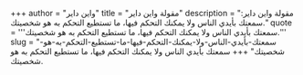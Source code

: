 +++
author = "واين داير"
title = "مقولة واين داير"
description = "مقولة واين داير: سمعتك بأيدي الناس ولا يمكنك التحكم فيها، ما تستطيع التحكم به هو شخصيتك."
quote = '''سمعتك بأيدي الناس ولا يمكنك التحكم فيها، ما تستطيع التحكم به هو شخصيتك.'''
slug = "سمعتك-بأيدي-الناس-ولا-يمكنك-التحكم-فيها-ما-تستطيع-التحكم-به-هو-شخصيتك"
+++
سمعتك بأيدي الناس ولا يمكنك التحكم فيها، ما تستطيع التحكم به هو شخصيتك.
